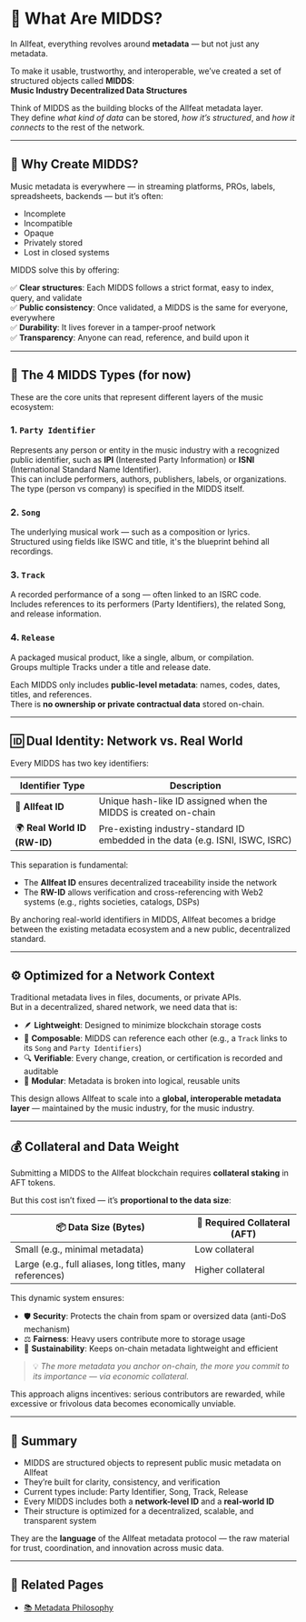 # 🧱 What Are MIDDS?

In Allfeat, everything revolves around **metadata** — but not just any metadata.

To make it usable, trustworthy, and interoperable, we’ve created a set of structured objects called **MIDDS**:  
**Music Industry Decentralized Data Structures**

Think of MIDDS as the building blocks of the Allfeat metadata layer.  
They define _what kind of data_ can be stored, _how it’s structured_, and _how it connects_ to the rest of the network.

---

## 🎯 Why Create MIDDS?

Music metadata is everywhere — in streaming platforms, PROs, labels, spreadsheets, backends — but it’s often:

- Incomplete
- Incompatible
- Opaque
- Privately stored
- Lost in closed systems

MIDDS solve this by offering:

✅ **Clear structures**: Each MIDDS follows a strict format, easy to index, query, and validate  
✅ **Public consistency**: Once validated, a MIDDS is the same for everyone, everywhere  
✅ **Durability**: It lives forever in a tamper-proof network  
✅ **Transparency**: Anyone can read, reference, and build upon it

---

## 🎵 The 4 MIDDS Types (for now)

These are the core units that represent different layers of the music ecosystem:

### 1. `Party Identifier`

Represents any person or entity in the music industry with a recognized public identifier, such as **IPI** (Interested Party Information) or **ISNI** (International Standard Name Identifier).  
This can include performers, authors, publishers, labels, or organizations.  
The type (person vs company) is specified in the MIDDS itself.

### 2. `Song`

The underlying musical work — such as a composition or lyrics.  
Structured using fields like ISWC and title, it's the blueprint behind all recordings.

### 3. `Track`

A recorded performance of a song — often linked to an ISRC code.  
Includes references to its performers (Party Identifiers), the related Song, and release information.

### 4. `Release`

A packaged musical product, like a single, album, or compilation.  
Groups multiple Tracks under a title and release date.

Each MIDDS only includes **public-level metadata**: names, codes, dates, titles, and references.  
There is **no ownership or private contractual data** stored on-chain.

---

## 🆔 Dual Identity: Network vs. Real World

Every MIDDS has two key identifiers:

| Identifier Type              | Description                                                                    |
| ---------------------------- | ------------------------------------------------------------------------------ |
| 🧬 **Allfeat ID**            | Unique hash-like ID assigned when the MIDDS is created on-chain                |
| 🌍 **Real World ID (RW-ID)** | Pre-existing industry-standard ID embedded in the data (e.g. ISNI, ISWC, ISRC) |

This separation is fundamental:

- The **Allfeat ID** ensures decentralized traceability inside the network
- The **RW-ID** allows verification and cross-referencing with Web2 systems (e.g., rights societies, catalogs, DSPs)

By anchoring real-world identifiers in MIDDS, Allfeat becomes a bridge between the existing metadata ecosystem and a new public, decentralized standard.

---

## ⚙️ Optimized for a Network Context

Traditional metadata lives in files, documents, or private APIs.  
But in a decentralized, shared network, we need data that is:

- 🪶 **Lightweight**: Designed to minimize blockchain storage costs
- 🔗 **Composable**: MIDDS can reference each other (e.g., a `Track` links to its `Song` and `Party Identifiers`)
- 🔍 **Verifiable**: Every change, creation, or certification is recorded and auditable
- 🧩 **Modular**: Metadata is broken into logical, reusable units

This design allows Allfeat to scale into a **global, interoperable metadata layer** — maintained by the music industry, for the music industry.

---

## 💰 Collateral and Data Weight

Submitting a MIDDS to the Allfeat blockchain requires **collateral staking** in AFT tokens.

But this cost isn’t fixed — it’s **proportional to the data size**:

| 📦 Data Size (Bytes)                                     | 🔐 Required Collateral (AFT) |
| -------------------------------------------------------- | ---------------------------- |
| Small (e.g., minimal metadata)                           | Low collateral               |
| Large (e.g., full aliases, long titles, many references) | Higher collateral            |

This dynamic system ensures:

- 🛡️ **Security**: Protects the chain from spam or oversized data (anti-DoS mechanism)
- ⚖️ **Fairness**: Heavy users contribute more to storage usage
- 🌱 **Sustainability**: Keeps on-chain metadata lightweight and efficient

> 💡 _The more metadata you anchor on-chain, the more you commit to its importance — via economic collateral._

This approach aligns incentives: serious contributors are rewarded, while excessive or frivolous data becomes economically unviable.

---

## 📌 Summary

- MIDDS are structured objects to represent public music metadata on Allfeat
- They’re built for clarity, consistency, and verification
- Current types include: Party Identifier, Song, Track, Release
- Every MIDDS includes both a **network-level ID** and a **real-world ID**
- Their structure is optimized for a decentralized, scalable, and transparent system

They are the **language** of the Allfeat metadata protocol — the raw material for trust, coordination, and innovation across music data.

---

## 🔗 Related Pages

- [📚 Metadata Philosophy](../metadata.md)
